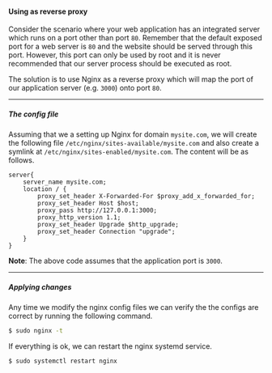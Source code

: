 #### Using as reverse proxy

Consider the scenario where your web application has an integrated server which 
runs on a port other than port `80`. Remember that the default exposed port for 
a web server is `80` and the website should be served through this port. However,
this port can only be used by root and it is never recommended that our server
process should be executed as root. 

The solution is to use Nginx as a reverse proxy which will map the port of our 
application server (e.g. `3000`) onto port `80`.

---

##### The config file

Assuming that we a setting up Nginx for domain `mysite.com`, we will create the 
following file `/etc/nginx/sites-available/mysite.com` and also create a symlink
at `/etc/nginx/sites-enabled/mysite.com`. The content will be as follows.

```
server{
    server_name mysite.com;
    location / {
        proxy_set_header X-Forwarded-For $proxy_add_x_forwarded_for;
        proxy_set_header Host $host;
        proxy_pass http://127.0.0.1:3000;
        proxy_http_version 1.1;
        proxy_set_header Upgrade $http_upgrade;
        proxy_set_header Connection "upgrade";
    }
}
```

**Note**: The above code assumes that the application port is `3000`.


---

##### Applying changes

Any time we modify the nginx config files we can verify the the configs are 
correct by running the following command.

```bash
$ sudo nginx -t
```

If everything is ok, we can restart the nginx systemd service.

```bash
$ sudo systemctl restart nginx
```